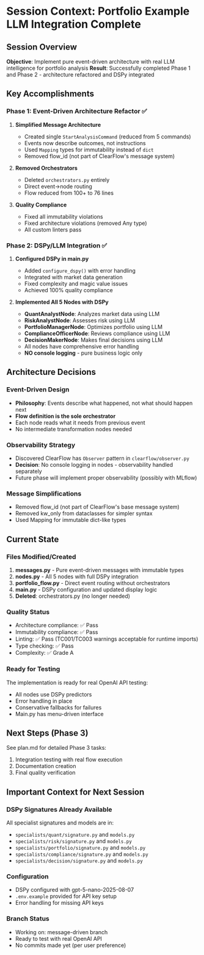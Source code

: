 # Session Context: Portfolio Example LLM Integration Complete

## Session Overview
**Objective**: Implement pure event-driven architecture with real LLM intelligence for portfolio analysis
**Result**: Successfully completed Phase 1 and Phase 2 - architecture refactored and DSPy integrated

## Key Accomplishments

### Phase 1: Event-Driven Architecture Refactor ✅
1. **Simplified Message Architecture**
   - Created single `StartAnalysisCommand` (reduced from 5 commands)
   - Events now describe outcomes, not instructions
   - Used `Mapping` types for immutability instead of `dict`
   - Removed flow_id (not part of ClearFlow's message system)

2. **Removed Orchestrators**
   - Deleted `orchestrators.py` entirely
   - Direct event→node routing
   - Flow reduced from 100+ to 76 lines

3. **Quality Compliance**
   - Fixed all immutability violations
   - Fixed architecture violations (removed Any type)
   - All custom linters pass

### Phase 2: DSPy/LLM Integration ✅
1. **Configured DSPy in main.py**
   - Added `configure_dspy()` with error handling
   - Integrated with market data generation
   - Fixed complexity and magic value issues
   - Achieved 100% quality compliance

2. **Implemented All 5 Nodes with DSPy**
   - **QuantAnalystNode**: Analyzes market data using LLM
   - **RiskAnalystNode**: Assesses risk using LLM
   - **PortfolioManagerNode**: Optimizes portfolio using LLM
   - **ComplianceOfficerNode**: Reviews compliance using LLM
   - **DecisionMakerNode**: Makes final decisions using LLM
   - All nodes have comprehensive error handling
   - **NO console logging** - pure business logic only

## Architecture Decisions

### Event-Driven Design
- **Philosophy**: Events describe what happened, not what should happen next
- **Flow definition is the sole orchestrator**
- Each node reads what it needs from previous event
- No intermediate transformation nodes needed

### Observability Strategy
- Discovered ClearFlow has `Observer` pattern in `clearflow/observer.py`
- **Decision**: No console logging in nodes - observability handled separately
- Future phase will implement proper observability (possibly with MLflow)

### Message Simplifications
- Removed flow_id (not part of ClearFlow's base message system)
- Removed kw_only from dataclasses for simpler syntax
- Used Mapping for immutable dict-like types

## Current State

### Files Modified/Created
1. **messages.py** - Pure event-driven messages with immutable types
2. **nodes.py** - All 5 nodes with full DSPy integration
3. **portfolio_flow.py** - Direct event routing without orchestrators
4. **main.py** - DSPy configuration and updated display logic
5. **Deleted**: orchestrators.py (no longer needed)

### Quality Status
- Architecture compliance: ✅ Pass
- Immutability compliance: ✅ Pass
- Linting: ✅ Pass (TC001/TC003 warnings acceptable for runtime imports)
- Type checking: ✅ Pass
- Complexity: ✅ Grade A

### Ready for Testing
The implementation is ready for real OpenAI API testing:
- All nodes use DSPy predictors
- Error handling in place
- Conservative fallbacks for failures
- Main.py has menu-driven interface

## Next Steps (Phase 3)

See plan.md for detailed Phase 3 tasks:
1. Integration testing with real flow execution
2. Documentation creation
3. Final quality verification

## Important Context for Next Session

### DSPy Signatures Already Available
All specialist signatures and models are in:
- `specialists/quant/signature.py` and `models.py`
- `specialists/risk/signature.py` and `models.py`
- `specialists/portfolio/signature.py` and `models.py`
- `specialists/compliance/signature.py` and `models.py`
- `specialists/decision/signature.py` and `models.py`

### Configuration
- DSPy configured with gpt-5-nano-2025-08-07
- `.env.example` provided for API key setup
- Error handling for missing API keys

### Branch Status
- Working on: message-driven branch
- Ready to test with real OpenAI API
- No commits made yet (per user preference)